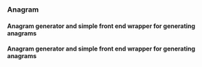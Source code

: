 ### Anagram

#### Anagram generator and simple front end wrapper for generating anagrams
#### Anagram generator and simple front end wrapper for generating anagrams
